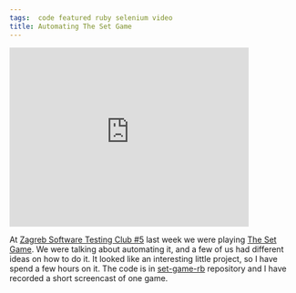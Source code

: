 ```yaml
---
tags:  code featured ruby selenium video
title: Automating The Set Game
---
```

<iframe width="420" height="315" src="https://www.youtube.com/embed/4FMB55f3bYI" frameborder="0" allowfullscreen></iframe>

At [Zagreb Software Testing Club #5](/zagreb-stc-5) last week we were playing [The Set Game](https://en.wikipedia.org/wiki/Set_(game)). We were talking about automating it, and a few of us had different ideas on how to do it. It looked like an interesting little project, so I have spend a few hours on it. The code is in [set-game-rb](https://github.com/zeljkofilipin/set-game-rb) repository and I have recorded a short screencast of one game.
